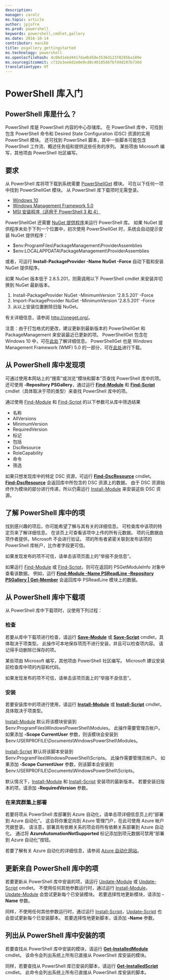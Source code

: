 ```yaml
---
description: 
manager: carolz
ms.topic: article
author: jpjofre
ms.prod: powershell
keywords: powershell,cmdlet,gallery
ms.date: 2016-10-14
contributor: manikb
title: psgallery_gettingstarted
ms.technology: powershell
ms.openlocfilehash: 4c06d1ebd4417da4bd58e3536d123f8285ba189e
ms.sourcegitcommit: c732e3ee6d2e0e9cd8c40105d6fbfd4d207b730d
translationtype: HT
---
```

# <a name="get-started-with-the-powershell-gallery"></a>PowerShell 库入门

## <a name="what-is-the-powershell-gallery"></a>PowerShell 库是什么？

PowerShell 库是 PowerShell 内容的中心存储库。
在 PowerShell 库中，可找到包含 PowerShell 命令和 Desired State Configuration (DSC) 资源的实用 PowerShell 模块。 还可找到 PowerShell 脚本，其中一些脚本可能包含 PowerShell 工作流、概述任务组和提供这些任务的序列。
某些项由 Microsoft 编写，其他项由 PowerShell 社区编写。

## <a name="requirements"></a>要求

从 PowerShell 库将项下载到系统需要 [PowerShellGet](http://go.microsoft.com/fwlink/?LinkID=760387&clcid=0x409) 模块。 可在以下任何一项中找到 PowerShellGet 模块。 从 PowerShell 库下载项时无需登录。

-   [Windows 10](http://go.microsoft.com/fwlink/?LinkID=624830&clcid=0x409)
-   [Windows Management Framework 5.0](http://go.microsoft.com/fwlink/?LinkId=398175)
-   [MSI 安装程序（适用于 PowerShell 3 和 4）](http://go.microsoft.com/fwlink/?LinkID=746217&clcid=0x409)

PowerShellGet 还需要 [NuGet 提供程序](http://go.microsoft.com/fwlink/?LinkId=722208)来运行 PowerShell 库。 如果 NuGet 提供程序未处于下列一个位置中，初次使用 PowerShellGet 时，系统会自动提示安装 NuGet 提供程序：

-   $env:ProgramFiles\\PackageManagement\\ProviderAssemblies
-   $env:LOCALAPPDATA\\PackageManagement\\ProviderAssemblies

或者，可运行 **Install-PackageProvider -Name NuGet -Force** 自动下载和安装 NuGet 提供程序。

  
如果 NuGet 版本低于 2.8.5.201，则需调用以下 PowerShell cmdlet 来安装并切换到 NuGet 最新版本。

1.  Install-PackageProvider NuGet -MinimumVersion '2.8.5.201' -Force
2.  Import-PackageProvider NuGet -MinimumVersion '2.8.5.201' -Force
3.  从以上安装位置删除旧版 NuGet。

有关详细信息，请参阅 <http://oneget.org/>。

  
注意：由于打包格式的更改，建议更新到最新版本的 PowerShellGet 和 PackageManagement 来安装最近已更新的项。 PowerShellGet 包含在 Windows 10 中，可在[此处](http://go.microsoft.com/fwlink/?LinkID=624830&clcid=0x409)了解详细信息。
PowerShellGet 也是 Windows Management Framework (WMF) 5.0 的一部分，可在[此处](http://go.microsoft.com/fwlink/?LinkId=398175)进行下载。

## <a name="discovering-items-from-the-powershell-gallery"></a>从 PowerShell 库中发现项

可通过使用本网站上的“搜索”或浏览“模块和脚本”页查找 PowerShell 库中的项。 还可使用 **-Repository PSGallery**，通过运行 [**Find-Module**](http://go.microsoft.com/fwlink/?LinkID=760387&clcid=0x409) 和 [**Find-Script**](http://go.microsoft.com/fwlink/?LinkID=760387&clcid=0x409) cmdlet（具体取决于项的类型）来查找 PowerShell 库中的项。

通过使用 [Find-Module](http://go.microsoft.com/fwlink/?LinkID=760387&clcid=0x409) 和 [Find-Script](http://go.microsoft.com/fwlink/?LinkID=760387&clcid=0x409) 的以下参数可从库中筛选结果

- 名称
- AllVersions
- MinimumVersion
- RequiredVersion
- 标记
- 包括
- DscResource
- RoleCapability
- 命令
- 筛选

如果只想发现库中的特定 DSC 资源，可运行 [**Find-DscResource**](http://go.microsoft.com/fwlink/?LinkID=760387&clcid=0x409) cmdlet。
[**Find-DscResource**](http://go.microsoft.com/fwlink/?LinkID=760387&clcid=0x409) 会返回库中所包含的 DSC 资源上的数据。 由于 DSC 资源始终作为模块的部分进行传递，所以仍需运行 [Install-Module](http://go.microsoft.com/fwlink/?LinkID=760387&clcid=0x409) 来安装这些 DSC 资源。

## <a name="learning-about-items-in-the-powershell-gallery"></a>了解 PowerShell 库中的项

找到感兴趣的项后，你可能希望了解与其有关的详细信息。 可检查库中该项的特定页来了解详细信息。 在该页上可查看该项中上传的所有元数据。 项的元数据由项作者提供，Microsoft 不会进行验证。 项的所有者紧密关联到发布该项的 PowerShell 库帐户，比作者字段更可信。

如果发现发布的项不可信，请单击该项页面上的“举报不良信息”。

如果运行 [Find-Module](http://go.microsoft.com/fwlink/?LinkID=760387&clcid=0x409) 或 [Find-Script](http://go.microsoft.com/fwlink/?LinkID=760387&clcid=0x409)，则可在返回的 PSGetModuleInfo 对象中查看该数据。 例如，运行 [**Find-Module -Name PSReadLine -Repository PSGallery | Get-Member**](http://go.microsoft.com/fwlink/?LinkID=760387&clcid=0x409) 会返回库中 PSReadLine 模块上的数据。

## <a name="downloading-items-from-the-powershell-gallery"></a>从 PowerShell 库中下载项

从 PowerShell 库中下载项时，议使用下列过程：

### <a name="inspect"></a>检查

若要从库中下载项进行检查，请运行 [**Save-Module**](http://go.microsoft.com/fwlink/?LinkID=760387&clcid=0x409) 或 [**Save-Script**](http://go.microsoft.com/fwlink/?LinkID=760387&clcid=0x409) cmdlet，具体取决于项类型。 此操作可本地保存项而不进行安装，并且可以检查项内容。 请记得手动删除已保存的项。

某些项由 Microsoft 编写，其他项由 PowerShell 社区编写。 Microsoft 建议安装前检查库中项的内容和代码。

如果发现发布的项不可信，请单击该项页面上的“举报不良信息”。

### <a name="install"></a>安装

若要安装库中的项进行使用，请运行 [**Install-Module**](http://go.microsoft.com/fwlink/?LinkID=760387&clcid=0x409) 或 [**Install-Script**](http://go.microsoft.com/fwlink/?LinkID=760387&clcid=0x409) cmdlet，具体取决于项类型。

[Install-Module](http://go.microsoft.com/fwlink/?LinkID=760387&clcid=0x409) 默认将该模块安装到 $env:ProgramFiles\\WindowsPowerShell\\Modules。 此操作需要管理员帐户。 如果添加 **-Scope CurrentUser** 参数，则该模块会安装到 $env:USERPROFILE\\Documents\\WindowsPowerShell\\Modules。

[Install-Script](http://go.microsoft.com/fwlink/?LinkID=760387&clcid=0x409) 默认将该脚本安装到 $env:ProgramFiles\\WindowsPowerShell\\Scripts。 此操作需要管理员帐户。 如果添加 **-Scope CurrentUser** 参数，则该脚本会安装到 $env:USERPROFILE\\Documents\\WindowsPowerShell\\Scripts。

默认情况下，[Install-Module](http://go.microsoft.com/fwlink/?LinkID=760387&clcid=0x409) 和 [Install-Script](http://go.microsoft.com/fwlink/?LinkID=760387&clcid=0x409) 安装项的最新版本。 若要安装旧版本的项，请添加 **-RequiredVersion** 参数。

### <a name="deploy"></a>在来宾群集上部署

若要将项从 PowerShell 库部署到 Azure 自动化，请单击项详细信息页上的“部署到 Azure 自动化”。 这会将你重定向到 Azure 管理门户，在此可使用 Azure 帐户凭据登录。 请注意，部署具有依赖关系的项会将所有依赖关系部署到 Azure 自动化。 通过将 **AzureAutomationNotSupported** 标记添加到项元数据可禁用“部署到 Azure 自动化”按钮。

若要了解有关 Azure 自动化的详细信息，请参阅 [Azure 自动化网站](http://azure.microsoft.com/en-us/services/automation/)。

## <a name="updating-items-from-the-powershell-gallery"></a>更新来自 PowerShell 库中的项

若要更新从 PowerShell 库中安装的项，请运行 [Update-Module](http://go.microsoft.com/fwlink/?LinkID=760387&clcid=0x409) 或 [Update-Script](http://go.microsoft.com/fwlink/?LinkID=760387&clcid=0x409) cmdlet。 不使用任何其他参数运行时，通过运行 [Install-Module](http://go.microsoft.com/fwlink/?LinkID=760387&clcid=0x409)，[Update-Module](http://go.microsoft.com/fwlink/?LinkID=760387&clcid=0x409) 会尝试更新每个已安装模块。
若要选择性地更新模块，请添加 **-Name** 参数。

同样，不使用任何其他参数运行时，通过运行 [Install-Script](http://go.microsoft.com/fwlink/?LinkID=760387&clcid=0x409)，[Update-Script](http://go.microsoft.com/fwlink/?LinkID=760387&clcid=0x409) 也会尝试更新每个已安装脚本。
若要选择性地更新脚本，请添加 **-Name** 参数。

## <a name="list-items-that-you-have-installed-from-the-powershell-gallery"></a>列出从 PowerShell 库中安装的项

若要查找从 PowerShell 库中安装的模块，请运行 [**Get-InstalledModule**](http://go.microsoft.com/fwlink/?LinkID=760387&clcid=0x409) cmdlet。 该命令会列出系统上所有已直接从 PowerShell 库安装的模块。

同样，若要查找从 PowerShell 库已安装的脚本，请运行 [**Get-InstalledScript**](http://go.microsoft.com/fwlink/?LinkID=760387&clcid=0x409) cmdlet。 此命令会列出系统上所有已直接从 PowerShell 库安装的脚本。

